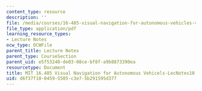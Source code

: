 ```yaml
---
content_type: resource
description: ''
file: /media/courses/16-485-visual-navigation-for-autonomous-vehicles-vnav-fall-2020/d6f37f1004595505c3e75b291595d377_MIT16_485F20_lec10.pdf
file_type: application/pdf
learning_resource_types:
- Lecture Notes
ocw_type: OCWFile
parent_title: Lecture Notes
parent_type: CourseSection
parent_uid: e5f53240-de03-08ce-bf8f-a9b8873390ea
resourcetype: Document
title: MIT 16.485 Visual Navigation for Autonomous Vehicels-LecNotes10
uid: d6f37f10-0459-5505-c3e7-5b291595d377
---
```

